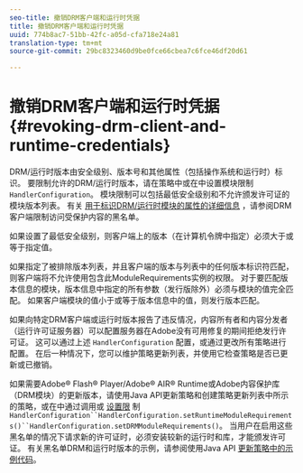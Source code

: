 ```yaml
---
seo-title: 撤销DRM客户端和运行时凭据
title: 撤销DRM客户端和运行时凭据
uuid: 774b8ac7-51bb-42fc-a05d-cfa718e24a81
translation-type: tm+mt
source-git-commit: 29bc8323460d9be0fce66cbea7c6fce46df20d61

---
```



# 撤销DRM客户端和运行时凭据{#revoking-drm-client-and-runtime-credentials}

DRM/运行时版本由安全级别、版本号和其他属性（包括操作系统和运行时）标识。 要限制允许的DRM/运行时版本，请在策略中或在中设置模块限制 `HandlerConfiguration`。 模块限制可以包括最低安全级别和不允许颁发许可证的模块版本列表。 有关 [用于标识DRM/运行时模块的属性的详细信息](../../aaxs-protecting-content/content-introduction/content-usage-rules/content-runtime-application-restrictions/content-blacklist-drm-clients.md) ，请参阅DRM客户端限制访问受保护内容的黑名单。

如果设置了最低安全级别，则客户端上的版本（在计算机令牌中指定）必须大于或等于指定值。

如果指定了被排除版本列表，并且客户端的版本与列表中的任何版本标识符匹配，则客户端将不允许使用包含此ModuleRequirements实例的权限。 对于要匹配版本信息的模块，版本信息中指定的所有参数（发行版除外）必须与模块的值完全匹配。 如果客户端模块的值小于或等于版本信息中的值，则发行版本匹配。

如果向特定DRM客户端或运行时版本报告了违反情况，内容所有者和内容分发者（运行许可证服务器）可以配置服务器在Adobe没有可用修复的期间拒绝发行许可证。 这可以通过上述 `HandlerConfiguration` 配置，或通过更改所有策略进行配置。 在后一种情况下，您可以维护策略更新列表，并使用它检查策略是否已更新或已撤销。

如果需要Adobe® Flash® Player/Adobe® AIR® Runtime或Adobe内容保护库（DRM模块）的更新版本，请使用Java API更新策略和创建策略更新列表中所示的策略，或在中通过调用或 [设置限](../../aaxs-protecting-content/content-working-with-policies/content-updating-policy-using-java-api.md) 制 `HandlerConfiguration``HandlerConfiguration.setRuntimeModuleRequirements()``HandlerConfiguration.setDRMModuleRequirements()`。 当用户在启用这些黑名单的情况下请求新的许可证时，必须安装较新的运行时和库，才能颁发许可证。 有关黑名单DRM和运行时版本的示例，请参阅使用Java API [更新策略中的示例代码](../../aaxs-protecting-content/content-working-with-policies/content-updating-policy-using-java-api.md)。
